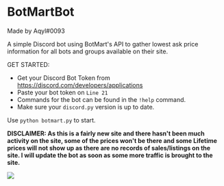 # BotMartBot

Made by Aqyl#0093

A simple Discord bot using BotMart's API to gather lowest ask price information for all bots and groups available on their site.

GET STARTED:
- Get your Discord Bot Token from https://discord.com/developers/applications
- Paste your bot token on `Line 21`
- Commands for the bot can be found in the `!help` command.
- Make sure your `discord.py` version is up to date.

Use `python botmart.py` to start.

<b>DISCLAIMER: As this is a fairly new site and there hasn't been much activity on the site, some of the prices won't be there and some Lifetime prices will not show up as there are no records of sales/listings on the site. I will update the bot as soon as some more traffic is brought to the site.</b>

<img src="https://i.imgur.com/xFJKF6B.png">
